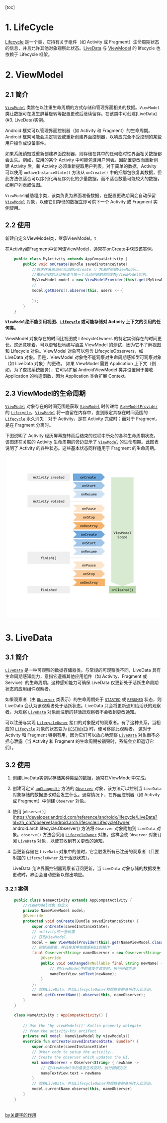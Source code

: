 [toc]

# 1. LifeCycle

[Lifecycle](https://developer.android.com/topic/libraries/architecture/lifecycle.html) 是一个类，它持有关于组件（如 Activity 或 Fragment）生命周期状态的信息，并且允许其他对象观察此状态。[LiveData](https://developer.android.com/topic/libraries/architecture/livedata.html) 与 [ViewModel](https://developer.android.com/topic/libraries/architecture/viewmodel.html) 的 lifecycle 也依赖于 Lifecycle 框架。

# 2. ViewModel

## 2.1 简介

[`ViewModel`](https://developer.android.com/reference/androidx/lifecycle/ViewModel?hl=zh_cn) 类旨在以注重生命周期的方式存储和管理界面相关的数据。`ViewModel`类让数据可在发生屏幕旋转等配置更改后继续留存。在该类中可创建[LiveData](#3. LiveData)实例。

Android 框架可以管理界面控制器（如 Activity 和 Fragment）的生命周期。Android 框架可能会决定销毁或重新创建界面控制器，以响应完全不受控制的某些用户操作或设备事件。

如果系统销毁或重新创建界面控制器，则存储在其中的任何临时性界面相关数据都会丢失。例如，应用的某个 Activity 中可能包含用户列表。因配置更改而重新创建 Activity 后，新 Activity 必须重新提取用户列表。对于简单的数据，Activity 可以使用 `onSaveInstanceState()` 方法从 `onCreate()` 中的捆绑包恢复其数据，但此方法仅适合可以序列化再反序列化的少量数据，而不适合数量可能较大的数据，如用户列表或位图。

 `ViewModel`辅助程序类，该类负责为界面准备数据，在配置更改期间会自动保留 [`ViewModel`](https://developer.android.com/reference/androidx/lifecycle/ViewModel?hl=zh_cn) 对象，以便它们存储的数据立即可供下一个 Activity 或 Fragment 实例使用。

## 2.2 使用

新建自定义ViewModel类，继承ViewModel。t

在Activity或Fragment中访问该ViewModel，通常在onCreate中获取该实例。

```java
    public class MyActivity extends AppCompatActivity {
        public void onCreate(Bundle savedInstanceState) 
            //首次在系统调用活动的onCreate（）方法时创建ViewModel。 
            //重新创建的活动接收与第一个活动创建的相同的MyViewModel实例。
            MyViewModel model = new ViewModelProvider(this).get(MyViewModel.class);
        	//
            model.getUsers().observe(this, users -> {
                
            });
        }
    }
```

**`ViewModel`绝不能引用视图、[`Lifecycle`](https://developer.android.com/reference/androidx/lifecycle/Lifecycle?hl=zh_cn) 或可能存储对 Activity 上下文的引用的任何类。**

ViewModel 对象存在的时间比视图或 LifecycleOwners 的特定实例存在的时间更长。这还意味着，可以更轻松地编写涵盖 ViewModel 的测试，因为它不了解视图和 Lifecycle 对象。ViewModel 对象可以包含 LifecycleObservers，如 LiveData 对象。但是，ViewModel 对象绝不能观察对生命周期感知型可观察对象（如 LiveData 对象）的更改。 如果 ViewModel 需要 Application 上下文（例如，为了查找系统服务），它可以扩展 AndroidViewModel 类并设置用于接收 Application 的构造函数，因为 Application 类会扩展 Context。

## 2.3 ViewModel的生命周期

[`ViewModel`](https://developer.android.com/reference/androidx/lifecycle/ViewModel?hl=zh_cn) 对象存在的时间范围是获取 [`ViewModel`](https://developer.android.com/reference/androidx/lifecycle/ViewModel?hl=zh_cn) 时传递给 [`ViewModelProvider`](https://developer.android.com/reference/androidx/lifecycle/ViewModelProvider?hl=zh_cn) 的 [`Lifecycle`](https://developer.android.com/reference/androidx/lifecycle/Lifecycle?hl=zh_cn)。[`ViewModel`](https://developer.android.com/reference/androidx/lifecycle/ViewModel?hl=zh_cn) 将一直留在内存中，直到限定其存在时间范围的 [`Lifecycle`](https://developer.android.com/reference/androidx/lifecycle/Lifecycle?hl=zh_cn) 永久消失：对于 Activity，是在 Activity 完成时；而对于 Fragment，是在 Fragment 分离时。

下图说明了 Activity 经历屏幕旋转而后结束的过程中所处的各种生命周期状态。该图还在关联的 Activity 生命周期的旁边显示了 [`ViewModel`](https://developer.android.com/reference/androidx/lifecycle/ViewModel?hl=zh_cn) 的生命周期。此图表说明了 Activity 的各种状态。这些基本状态同样适用于 Fragment 的生命周期。

![说明 ViewModel 随着 Activity 状态的改变而经历的生命周期。](https://raw.githubusercontent.com/yanyi5496/yanyi5496.github.io/image/markdown/viewmodel-lifecycle.png)

# 3. LiveData

## 3.1 简介

[`LiveData`](https://developer.android.google.cn/reference/androidx/lifecycle/LiveData?hl=zh_cn) 是一种可观察的数据存储器类。与常规的可观察类不同，LiveData 具有生命周期感知能力，意指它遵循其他应用组件（如 Activity、Fragment 或 Service）的生命周期。这种感知能力可确保 LiveData 仅更新处于活跃生命周期状态的应用组件观察者。

如果观察者（由 [`Observer`](https://developer.android.google.cn/reference/androidx/lifecycle/Observer?hl=zh_cn) 类表示）的生命周期处于 [`STARTED`](https://developer.android.google.cn/reference/androidx/lifecycle/Lifecycle.State?hl=zh_cn#STARTED) 或 [`RESUMED`](https://developer.android.google.cn/reference/androidx/lifecycle/Lifecycle.State?hl=zh_cn#RESUMED) 状态，则 LiveData 会认为该观察者处于活跃状态。LiveData 只会将更新通知给活跃的观察者。为观察 [`LiveData`](https://developer.android.google.cn/reference/androidx/lifecycle/LiveData?hl=zh_cn) 对象而注册的非活跃观察者不会收到更改通知。

可以注册与实现 [`LifecycleOwner`](https://developer.android.google.cn/reference/androidx/lifecycle/LifecycleOwner?hl=zh_cn) 接口的对象配对的观察者。有了这种关系，当相应的 [`Lifecycle`](https://developer.android.google.cn/reference/androidx/lifecycle/Lifecycle?hl=zh_cn) 对象的状态变为 [`DESTROYED`](https://developer.android.google.cn/reference/androidx/lifecycle/Lifecycle.State?hl=zh_cn#DESTROYED) 时，便可移除此观察者。 这对于 Activity 和 Fragment 特别有用，因为它们可以放心地观察 [`LiveData`](https://developer.android.google.cn/reference/androidx/lifecycle/LiveData?hl=zh_cn) 对象而不必担心泄露（当 Activity 和 Fragment 的生命周期被销毁时，系统会立即退订它们）。

## 3.2 使用

1. 创建LivaData实例以存储某种类型的数据，通常在ViewModel中完成。

2. 创建可定义 [`onChanged()`](https://developer.android.com/reference/androidx/lifecycle/Observer?hl=zh_cn#onChanged(T)) 方法的 [`Observer`](https://developer.android.com/reference/androidx/lifecycle/Observer?hl=zh_cn) 对象，该方法可以控制当 `LiveData` 对象存储的数据更改时会发生什么。通常情况下，在界面控制器（如 Activity 或 Fragment）中创建 `Observer` 对象。

3. 使用 [`observe()`](https://developer.android.com/reference/androidx/lifecycle/LiveData?hl=zh_cn#observe(android.arch.lifecycle.LifecycleOwner, android.arch.lifecycle.Observer)) 方法将 `Observer` 对象附加到 `LiveData` 对象。`observe()` 方法会采用 [`LifecycleOwner`](https://developer.android.com/reference/androidx/lifecycle/LifecycleOwner?hl=zh_cn) 对象。这样会使 `Observer` 对象订阅 `LiveData` 对象，以使其收到有关更改的通知。

4. 当更新存储在 `LiveData` 对象中的值时，它会触发所有已注册的观察者（只要附加的 `LifecycleOwner` 处于活跃状态）。

    LiveData 允许界面控制器观察者订阅更新。当 `LiveData` 对象存储的数据发生更改时，界面会自动更新以做出响应。

### 3.2.1 案例

```java
    public class NameActivity extends AppCompatActivity {
		//ViewModel对象 自定义
        private NameViewModel model;
        @Override
        protected void onCreate(Bundle savedInstanceState) {
            super.onCreate(savedInstanceState);
            // activity的一些设置
            // 获取ViewModel.
            model = new ViewModelProvider(this).get(NameViewModel.class);
            // 创建观察者，并且在其中完成更新UI的操作
            final Observer<String> nameObserver = new Observer<String>() {
                @Override
                public void onChanged(@Nullable final String newName) {
                    // 在ViewModel中的值发生改变时，执行回调方法
                    nameTextView.setText(newName);
                }
            };
            // 观察LiveData，并以LifecycleOwner和观察者的身份传入此活动。
            model.getCurrentName().observe(this, nameObserver);
        }
    }
```



```kotlin
    class NameActivity : AppCompatActivity() {

        // Use the 'by viewModels()' Kotlin property delegate
        // from the activity-ktx artifact
        private val model: NameViewModel by viewModels()
        override fun onCreate(savedInstanceState: Bundle?) {
            super.onCreate(savedInstanceState)
            // Other code to setup the activity...
            // Create the observer which updates the UI.
            val nameObserver = Observer<String> { newName ->
                // 在ViewModel中的值发生改变时，执行回调方法
                nameTextView.text = newName
            }
            // 观察LiveData，并以LifecycleOwner和观察者的身份传入此活动。
            model.currentName.observe(this, nameObserver)
        }
    }
    
```

[by关键字的作用](https://www.jianshu.com/p/45efbca72140)

